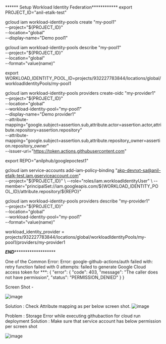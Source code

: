 ****** Setup Workload Identity Federation************
export PROJECT_ID="anil-etalk-test"

gcloud iam workload-identity-pools create "my-pool1" \
  --project="${PROJECT_ID}" \
  --location="global" \
  --display-name="Demo pool1"

gcloud iam workload-identity-pools describe "my-pool1" \
  --project="${PROJECT_ID}" \
  --location="global" \
  --format="value(name)"

export WORKLOAD_IDENTITY_POOL_ID=projects/932227783844/locations/global/workloadIdentityPools/my-pool1


gcloud iam workload-identity-pools providers create-oidc "my-provider1" \
  --project="${PROJECT_ID}" \
  --location="global" \
  --workload-identity-pool="my-pool1" \
  --display-name="Demo provider1" \
  --attribute-mapping="google.subject=assertion.sub,attribute.actor=assertion.actor,attribute.repository=assertion.repository" \
  --attribute-mapping="google.subject=assertion.sub,attribute.repository_owner=assertion.repository_owner" \
  --issuer-uri="https://token.actions.githubusercontent.com"
  

export REPO="anilphub/googlepoctest1"

gcloud iam service-accounts add-iam-policy-binding "akp-devnxt-sa@anil-etalk-test.iam.gserviceaccount.com" \
  --project="${PROJECT_ID}" \
  --role="roles/iam.workloadIdentityUser" \
  --member="principalSet://iam.googleapis.com/${WORKLOAD_IDENTITY_POOL_ID}/attribute.repository/${REPO}"


gcloud iam workload-identity-pools providers describe "my-provider1" \
  --project="${PROJECT_ID}" \
  --location="global" \
  --workload-identity-pool="my-pool1" \
  --format="value(name)"
  
workload_identity_provider = projects/932227783844/locations/global/workloadIdentityPools/my-pool1/providers/my-provider1

***********************************END******************************************************



One of the Common Error:
Error: google-github-actions/auth failed with: retry function failed with 0 attempts: failed to generate Google Cloud access token for ***:
{
  "error": {
    "code": 403,
    "message": "The caller does not have permission",
    "status": "PERMISSION_DENIED"
  }
}

Screen Shot - 

![image](https://user-images.githubusercontent.com/42490682/170505639-a32d3a94-3e54-430c-9623-f860505ec267.png)

Solution : 
Check Attribute mapping as per below screen shot.
![image](https://user-images.githubusercontent.com/42490682/170504807-b3d3f7c1-d7a1-4898-a8d7-4cc681b333b3.png)

Problem : Storage Error while executing githubaction for cloud run deployment
Solution : Make sure that service account has below permission per screen shot

![image](https://user-images.githubusercontent.com/42490682/170511909-8ef1cdd4-acf3-4cfd-843b-36207318ad35.png)
